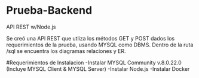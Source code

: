 # Prueba-Backend
API REST w/Node.js

Se creó una API REST que utliza los métodos GET y POST dados los requerimientos de la prueba, usando MYSQL como DBMS.
Dentro de la ruta /sql se encuentra los diagramas relaciones y ER.


#Requerimientos de Instalacion
-Instalar MYSQL Community v.8.0.22.0 (Incluye MYSQL Client & MYSQL Server)
-Instalar Node.js
-Instalar Docker


